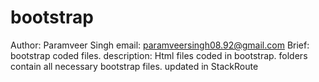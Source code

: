 # bootstrap
Author: Paramveer Singh <!------------------------------------------------------------>
email: paramveersingh08.92@gmail.com <!----------------------------------------------->
Brief: bootstrap coded files. <!------------------------------------------------------>
description: Html files coded in bootstrap. folders contain all necessary bootstrap files. updated in StackRoute
